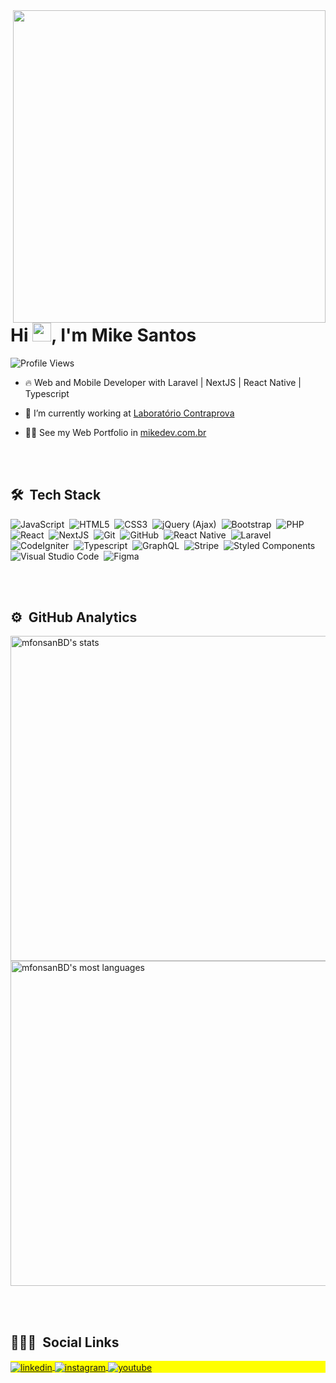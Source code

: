 <img align="right" height="500em" src="https://raw.githubusercontent.com/gist/mfonsanBD/bf329cbccdb9e3e487fdb79d084acdd9/raw/9e54ea325a7fa112fa1c79b701bc775f063e97f9/githubcard.svg"/>
<h1 align="left">Hi <img src="https://raw.githubusercontent.com/kaueMarques/kaueMarques/master/hi.gif" width="30px">, I'm Mike Santos</h1>
<p align="left"> <img src="https://komarev.com/ghpvc/?username=mfonsanBD&color=yellow" alt="Profile Views" /> </p>

- 🔥 Web and Mobile Developer with Laravel | NextJS | React Native | Typescript

- 🔭 I’m currently working at [Laboratório Contraprova](https://exames.contraprova.com.br/)

- 👨‍💻 See my Web Portfolio in [mikedev.com.br](https://mikedev.com.br)

<br><br>

## 🛠 &nbsp;Tech Stack

![JavaScript](https://img.shields.io/badge/-JavaScript-05122A?style=flat&logo=javascript)&nbsp;
![HTML5](https://img.shields.io/badge/-HTML-05122A?style=flat&logo=HTML5)&nbsp;
![CSS3](https://img.shields.io/badge/-CSS-05122A?style=flat&logo=CSS3&logoColor=1572B6)&nbsp;
![jQuery (Ajax)](https://img.shields.io/badge/jQuery/Ajax-05122A?style=flat&logo=jquery)&nbsp;
![Bootstrap](https://img.shields.io/badge/Bootstrap-05122A?style=flat&logo=bootstrap)&nbsp;
![PHP](https://img.shields.io/badge/PHP-05122A?style=flat&logo=php)&nbsp;
![React](https://img.shields.io/badge/-React-05122A?style=flat&logo=react)&nbsp;
![NextJS](https://img.shields.io/badge/-NextJS-05122A?style=flat&logo=next.js)&nbsp;
![Git](https://img.shields.io/badge/-Git-05122A?style=flat&logo=git)&nbsp;
![GitHub](https://img.shields.io/badge/-GitHub-05122A?style=flat&logo=github)&nbsp;
![React Native](https://img.shields.io/badge/-React%20Native-05122A?style=flat&logo=react)&nbsp;
![Laravel](https://img.shields.io/badge/Laravel-05122A?style=flat&logo=laravel)&nbsp;
![CodeIgniter](https://img.shields.io/badge/CodeIgniter-05122A?style=flat&logo=codeigniter)&nbsp;
![Typescript](https://img.shields.io/badge/Typescript-05122A?style=flat&logo=typescript)&nbsp;
![GraphQL](https://img.shields.io/badge/GraphQL-05122A?style=flat&logo=graphql)&nbsp;
![Stripe](https://img.shields.io/badge/Stripe-05122A?style=flat&logo=strapi)&nbsp;
![Styled Components](https://img.shields.io/badge/Styled%20Components-05122A?style=flat&logo=styled-components)&nbsp;
![Visual Studio Code](https://img.shields.io/badge/-Visual%20Studio%20Code-05122A?style=flat&logo=visual-studio-code&logoColor=007ACC)&nbsp;
![Figma](https://img.shields.io/badge/Figma-05122A?style=flat&logo=figma)&nbsp;


<br><br>

## ⚙️ &nbsp;GitHub Analytics

<p align="left">
<img width="520em" src="https://github-readme-stats.vercel.app/api?username=mfonsanBD&show_icons=true&theme=github_dark " alt="mfonsanBD's stats"/>
<img width="520em" src="https://github-readme-stats.vercel.app/api/top-langs/?username=mfonsanBD&layout=compact&theme=github_dark " alt="mfonsanBD's most languages"/>
</p>

<br><br>

## 👨🏽‍🦲 &nbsp;Social Links

<p align="left" style="background:yellow">
<a href="https://www.linkedin.com/in/mike-fonseca-santos" target="_blank">
  <img align="center" src="https://img.shields.io/badge/-Mike%20Santos-05122A?style=flat&logo=linkedin" alt="linkedin"/>
</a>
<a href="https://www.instagram.com/mikefnscdsnts/" target="_blank">
 <img align="center" src="https://img.shields.io/badge/-Mike%20Santos-05122A?style=flat&logo=instagram" alt="instagram"/>
</a>
<a href="https://wa.me/5521974804758" target="_blank">
 <img align="center" src="https://img.shields.io/badge/-Mike%20Santos-05122A?style=flat&logo=whatsapp" alt="youtube"/>
</a>
</p>

